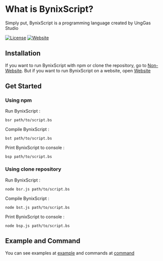 # What is BynixScript?
Simply put, BynixScript is a programming language created by UngGas Studio

[![License](https://img.shields.io/badge/license-MIT-green)](LICENSE)
[![Website](https://img.shields.io/badge/view_official_website-blue)](example.com)

## Installation
If you want to run BynixScript with npm or clone the repository, go to [Non-Website](https://github.com/UngGasStudio/BynixScript/blob/secret/non-website.md). But if you want to run BynixScript on a website, open [Website](https://github.com/UngGasStudio/BynixScript/blob/secret/website.md)
## Get Started
### Using npm
Run BynixScript :
```
bsr path/to/script.bs
```
Compile BynixScript :
```
bst path/to/script.bs
```
Print BynixScript to console :
```
bsp path/to/script.bs
```
### Using clone repository
Run BynixScript :
```
node bsr.js path/to/script.bs
```
Compile BynixScript :
```
node bst.js path/to/script.bs
```
Print BynixScript to console :
```
node bsp.js path/to/script.bs
```
## Example and Command
You can see examples at [example](https://github.com/UngGasStudio/BynixScript/blob/secret/example.md) and commands at [command](https://github.com/UngGasStudio/BynixScript/blob/secret/command.md)
